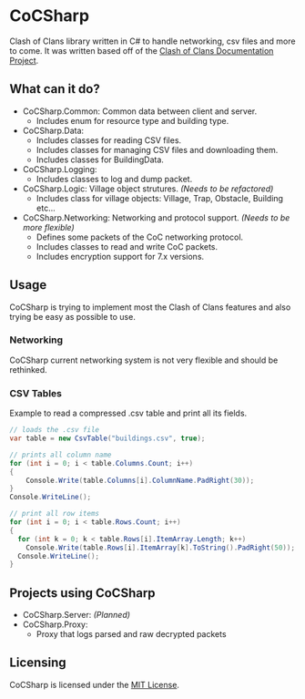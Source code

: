 # CoCSharp
Clash of Clans library written in C# to handle networking, csv files and more to come. It was written based off of the [Clash of Clans Documentation Project](https://github.com/clanner/cocdp/).

## What can it do?
* CoCSharp.Common: Common data between client and server.
  * Includes enum for resource type and building type.
* CoCSharp.Data:
  * Includes classes for reading CSV files.
  * Includes classes for managing CSV files and downloading them.
  * Includes classes for BuildingData.
* CoCSharp.Logging:
  * Includes classes to log and dump packet.
* CoCSharp.Logic: Village object strutures. *(Needs to be refactored)*
  * Includes class for village objects: Village, Trap, Obstacle, Building etc...
* CoCSharp.Networking: Networking and protocol support. *(Needs to be more flexible)*
  * Defines some packets of the CoC networking protocol.
  * Includes classes to read and write CoC packets.
  * Includes encryption support for 7.x versions.
  
## Usage
CoCSharp is trying to implement most the Clash of Clans features and also trying be easy as possible to use.

### Networking
CoCSharp current networking system is not very flexible and should be rethinked.

### CSV Tables
Example to read a compressed .csv table and print all its fields. 
```c#
// loads the .csv file
var table = new CsvTable("buildings.csv", true);

// prints all column name
for (int i = 0; i < table.Columns.Count; i++)
{
    Console.Write(table.Columns[i].ColumnName.PadRight(30));
}
Console.WriteLine();

// print all row items
for (int i = 0; i < table.Rows.Count; i++)
{
  for (int k = 0; k < table.Rows[i].ItemArray.Length; k++)
    Console.Write(table.Rows[i].ItemArray[k].ToString().PadRight(50));
  Console.WriteLine();
}
```

## Projects using CoCSharp
* CoCSharp.Server: *(Planned)*
* CoCSharp.Proxy:
  * Proxy that logs parsed and raw decrypted packets

## Licensing
CoCSharp is licensed under the [MIT License](http://mit-license.org/).
